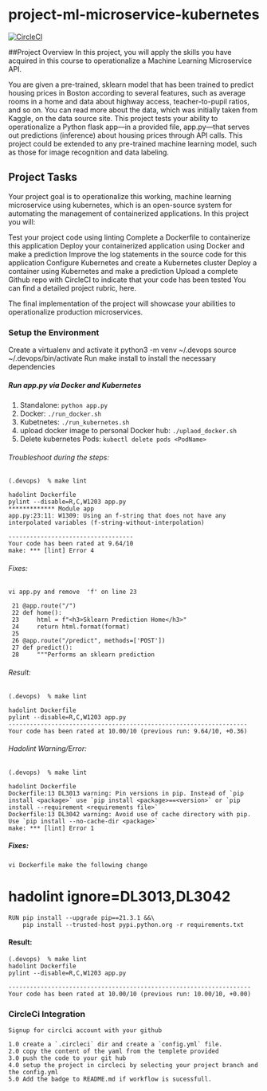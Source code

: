# project-ml-microservice-kubernetes
[![CircleCI](https://circleci.com/gh/nepgpn/project-ml-microservice-kubernetes/tree/main.svg?style=svg)](https://circleci.com/gh/nepgpn/project-ml-microservice-kubernetes/tree/main)

##Project Overview
In this project, you will apply the skills you have acquired in this course to operationalize a Machine Learning Microservice API.

You are given a pre-trained, sklearn model that has been trained to predict housing prices in Boston according to several features, such as average rooms in a home and data about highway access, teacher-to-pupil ratios, and so on. You can read more about the data, which was initially taken from Kaggle, on the data source site. This project tests your ability to operationalize a Python flask app—in a provided file, app.py—that serves out predictions (inference) about housing prices through API calls. This project could be extended to any pre-trained machine learning model, such as those for image recognition and data labeling.

## Project Tasks
Your project goal is to operationalize this working, machine learning microservice using kubernetes, which is an open-source system for automating the management of containerized applications. In this project you will:

Test your project code using linting
Complete a Dockerfile to containerize this application
Deploy your containerized application using Docker and make a prediction
Improve the log statements in the source code for this application
Configure Kubernetes and create a Kubernetes cluster
Deploy a container using Kubernetes and make a prediction
Upload a complete Github repo with CircleCI to indicate that your code has been tested
You can find a detailed project rubric, here.

The final implementation of the project will showcase your abilities to operationalize production microservices.

### Setup the Environment

Create a virtualenv and activate it
python3 -m venv ~/.devops
source ~/.devops/bin/activate
Run make install to install the necessary dependencies

##### Run app.py via Docker and Kubernetes

1. Standalone: `python app.py`
2. Docker: `./run_docker.sh`
3. Kubetnetes: `./run_kubernetes.sh`
4. upload docker image to personal Docker hub: `./uplaod_docker.sh`
5. Delete kubernetes Pods: `kubectl delete pods <PodName>`

###### Troubleshoot during the steps:
```
(.devops)  % make lint

hadolint Dockerfile
pylint --disable=R,C,W1203 app.py
************* Module app
app.py:23:11: W1309: Using an f-string that does not have any interpolated variables (f-string-without-interpolation)

-----------------------------------
Your code has been rated at 9.64/10
make: *** [lint] Error 4
```
###### Fixes: 
```
vi app.py and remove  'f' on line 23

 21 @app.route("/")
 22 def home():
 23     html = f"<h3>Sklearn Prediction Home</h3>" 
 24     return html.format(format)
 25 
 26 @app.route("/predict", methods=['POST'])
 27 def predict():
 28     """Performs an sklearn prediction
 ```

###### Result: 
```
(.devops)  % make lint

hadolint Dockerfile
pylint --disable=R,C,W1203 app.py
-------------------------------------------------------------------
Your code has been rated at 10.00/10 (previous run: 9.64/10, +0.36)

```
###### Hadolint Warning/Error:
```
(.devops)  % make lint

hadolint Dockerfile
Dockerfile:13 DL3013 warning: Pin versions in pip. Instead of `pip install <package>` use `pip install <package>==<version>` or `pip install --requirement <requirements file>`
Dockerfile:13 DL3042 warning: Avoid use of cache directory with pip. Use `pip install --no-cache-dir <package>`
make: *** [lint] Error 1
```
##### Fixes: 
```
vi Dockerfile make the following change
```
# hadolint ignore=DL3013,DL3042
```
RUN pip install --upgrade pip==21.3.1 &&\
    pip install --trusted-host pypi.python.org -r requirements.txt
```

#### Result:
```
(.devops)  % make lint    
hadolint Dockerfile
pylint --disable=R,C,W1203 app.py

--------------------------------------------------------------------
Your code has been rated at 10.00/10 (previous run: 10.00/10, +0.00)
```

### CircleCi Integration
```
Signup for circlci account with your github

1.0 create a `.circleci` dir and create a `config.yml` file.
2.0 copy the content of the yaml from the templete provided
3.0 push the code to your git hub
4.0 setup the project in circleci by selecting your project branch and the config.yml
5.0 Add the badge to README.md if workflow is sucessfull.
```


